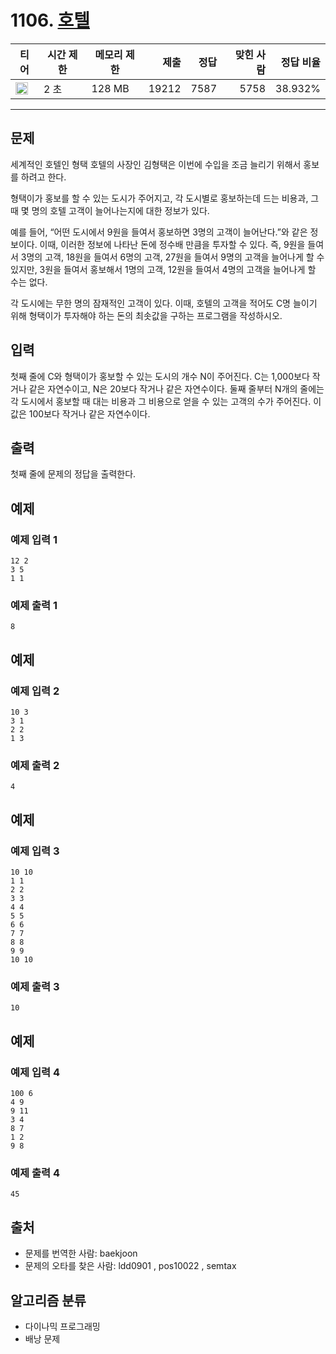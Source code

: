 # 1106. [호텔](https://www.acmicpc.net/problem/1106)

| 티어                                                                  | 시간 제한 | 메모리 제한 |  제출 | 정답 | 맞힌 사람 | 정답 비율 |
| --------------------------------------------------------------------- | --------- | ----------- | ----: | ---: | --------: | --------: |
| <img src="https://static.solved.ac/tier_small/12.svg" width="20px" /> | 2 초      | 128 MB      | 19212 | 7587 |      5758 |   38.932% |

---

## 문제

세계적인 호텔인 형택 호텔의 사장인 김형택은 이번에 수입을 조금 늘리기 위해서 홍보를 하려고 한다.

형택이가 홍보를 할 수 있는 도시가 주어지고, 각 도시별로 홍보하는데 드는 비용과, 그 때 몇 명의 호텔 고객이 늘어나는지에 대한 정보가 있다.

예를 들어, “어떤 도시에서 9원을 들여서 홍보하면 3명의 고객이 늘어난다.”와 같은 정보이다. 이때, 이러한 정보에 나타난 돈에 정수배 만큼을 투자할 수 있다. 즉, 9원을 들여서 3명의 고객, 18원을 들여서 6명의 고객, 27원을 들여서 9명의 고객을 늘어나게 할 수 있지만, 3원을 들여서 홍보해서 1명의 고객, 12원을 들여서 4명의 고객을 늘어나게 할 수는 없다.

각 도시에는 무한 명의 잠재적인 고객이 있다. 이때, 호텔의 고객을 적어도 C명 늘이기 위해 형택이가 투자해야 하는 돈의 최솟값을 구하는 프로그램을 작성하시오.

## 입력

첫째 줄에 C와 형택이가 홍보할 수 있는 도시의 개수 N이 주어진다. C는 1,000보다 작거나 같은 자연수이고, N은 20보다 작거나 같은 자연수이다. 둘째 줄부터 N개의 줄에는 각 도시에서 홍보할 때 대는 비용과 그 비용으로 얻을 수 있는 고객의 수가 주어진다. 이 값은 100보다 작거나 같은 자연수이다.

## 출력

첫째 줄에 문제의 정답을 출력한다.

## 예제

### 예제 입력 1

```
12 2
3 5
1 1
```

### 예제 출력 1

```
8
```

## 예제

### 예제 입력 2

```
10 3
3 1
2 2
1 3
```

### 예제 출력 2

```
4
```

## 예제

### 예제 입력 3

```
10 10
1 1
2 2
3 3
4 4
5 5
6 6
7 7
8 8
9 9
10 10
```

### 예제 출력 3

```
10
```

## 예제

### 예제 입력 4

```
100 6
4 9
9 11
3 4
8 7
1 2
9 8
```

### 예제 출력 4

```
45
```

## 출처

- 문제를 번역한 사람: baekjoon
- 문제의 오타를 찾은 사람: ldd0901 , pos10022 , semtax

## 알고리즘 분류

- 다이나믹 프로그래밍
- 배낭 문제
